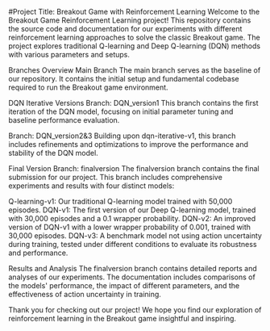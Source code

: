 #Project Title: Breakout Game with Reinforcement Learning
Welcome to the Breakout Game Reinforcement Learning project! This repository contains the source code and documentation for our experiments with different reinforcement learning approaches to solve the classic Breakout game. The project explores traditional Q-learning and Deep Q-learning (DQN) methods with various parameters and setups.

Branches Overview
Main Branch
The main branch serves as the baseline of our repository. It contains the initial setup and fundamental codebase required to run the Breakout game environment.

DQN Iterative Versions
Branch: DQN_version1
This branch contains the first iteration of the DQN model, focusing on initial parameter tuning and baseline performance evaluation.

Branch: DQN_version2&3
Building upon dqn-iterative-v1, this branch includes refinements and optimizations to improve the performance and stability of the DQN model.

Final Version
Branch: finalversion
The finalversion branch contains the final submission for our project. This branch includes comprehensive experiments and results with four distinct models:

Q-learning-v1: Our traditional Q-learning model trained with 50,000 episodes.
DQN-v1: The first version of our Deep Q-learning model, trained with 30,000 episodes and a 0.1 wrapper probability.
DQN-v2: An improved version of DQN-v1 with a lower wrapper probability of 0.001, trained with 30,000 episodes.
DQN-v3: A benchmark model not using action uncertainty during training, tested under different conditions to evaluate its robustness and performance.

Results and Analysis
The finalversion branch contains detailed reports and analyses of our experiments. The documentation includes comparisons of the models' performance, the impact of different parameters, and the effectiveness of action uncertainty in training.

Thank you for checking out our project! We hope you find our exploration of reinforcement learning in the Breakout game insightful and inspiring.
